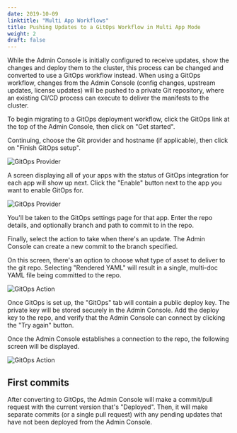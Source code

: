 ```yaml
---
date: 2019-10-09
linktitle: "Multi App Workflows"
title: Pushing Updates to a GitOps Workflow in Multi App Mode
weight: 2
draft: false
---
```


While the Admin Console is initially configured to receive updates, show the changes and deploy them to the cluster, this process can be changed and converted to use a GitOps workflow instead.
When using a GitOps workflow, changes from the Admin Console (config changes, upstream updates, license updates) will be pushed to a private Git repository, where an existing CI/CD process can execute to deliver the manifests to the cluster.

To begin migrating to a GitOps deployment workflow, click the GitOps link at the top of the Admin Console, then click on "Get started".

Continuing, choose the Git provider and hostname (if applicable), then click on "Finish GitOps setup".

![GitOps Provider](/images/gitops-provider.png)

A screen displaying all of your apps with the status of GitOps integration for each app will show up next.
Click the "Enable" button next to the app you want to enable GitOps for.

![GitOps Provider](/images/gitops-apps.png)

You'll be taken to the GitOps settings page for that app. Enter the repo details, and optionally branch and path to commit to in the repo.

Finally, select the action to take when there's an update.
The Admin Console can create a new commit to the branch specified.

On this screen, there's an option to choose what type of asset to deliver to the git repo.
Selecting "Rendered YAML" will result in a single, multi-doc YAML file being committed to the repo.

![GitOps Action](/images/gitops-action-new-multi.png)

Once GitOps is set up, the "GitOps" tab will contain a public deploy key.
The private key will be stored securely in the Admin Console.
Add the deploy key to the repo, and verify that the Admin Console can connect by clicking the "Try again" button.

Once the Admin Console establishes a connection to the repo, the following screen will be displayed.

![GitOps Action](/images/gitops-connected-multi.png)

## First commits

After converting to GitOps, the Admin Console will make a commit/pull request with the current version that's "Deployed".
Then, it will make separate commits (or a single pull request) with any pending updates that have not been deployed from the Admin Console.
